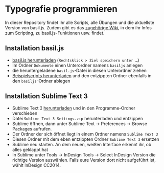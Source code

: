 # Typografie programmieren
In dieser Repository findet ihr alle Scripts, alle Übungen und die aktuellste Version von basil.js.
Zudem gibt es das [zugehörige Wiki](https://github.com/typografie-haw-hamburg/Typografie-programmieren/wiki), in dem ihr Infos zum Scripting, zu basil.js-Funktionen usw. findet.

## Installation basil.js

- [basil.js herunterladen](https://github.com/basiljs/basil.js/raw/develop/basil.js) (`Rechtsklick > Ziel speichern unter …`)
- Im Ordner `Dokumente` einen Unterordner namens `basiljs` anlegen
- die heruntergeladene `basil.js`-Datei in diesen Unterordner ziehen
- [Beispielscripts herunterladen](https://github.com/typografie-haw-hamburg/Typografie-programmieren/raw/master/Material/examples.zip) und den entzippten Ordner ebenfalls in den `basiljs`-Ordner ablegen

## Installation Sublime Text 3

- Sublime Text 3 [herunterladen](https://www.sublimetext.com/3) und in den Programme-Ordner verschieben
- Datei `Sublime Text 3 Settings.zip` herunterladen und entzippen
- Sublime öffnen, dann unter Sublime Text -> Preferences -> Browse Packages aufrufen.
- Der Ordner der sich öffnet liegt in einem Ordner namens `Sublime Text 3`
- Diesen Ordner mit dem eben entzippten Ordner `Sublime Text 3` ersetzen
- Sublime neu starten. An dem neuen, weißen Interface erkennt ihr, ob alles geklappt hat
- In Sublime unter Tools -> InDesign Tools -> Select InDesign Version die richtige Version auswählen. Falls eure Version dort nicht aufgeführt ist, wählt InDesign CC2014.
